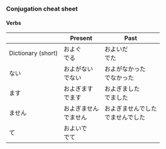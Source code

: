 ### Conjugation cheat sheet
#### Verbs

||Present|Past|
|-|-|-|
|Dictionary (short)|およぐ <br/> でる|およいだ <br/> でた|
|ない|およがない <br/> でない|およがなかった <br/> でなかった|
|ます|およぎます <br/> でます|およぎました <br/> でました|
|ません|およぎません <br/> でません|およぎませんでした <br/> でませんでした|
|て|およいで <br/> でて||